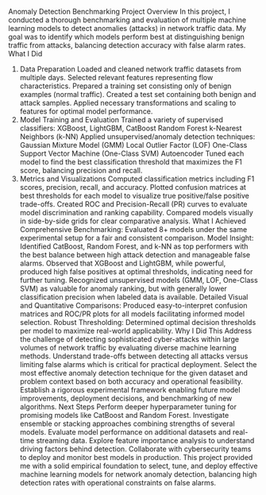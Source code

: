 Anomaly Detection Benchmarking Project
Overview
In this project, I conducted a thorough benchmarking and evaluation of multiple machine learning models to detect anomalies (attacks) in network traffic data. My goal was to identify which models perform best at distinguishing benign traffic from attacks, balancing detection accuracy with false alarm rates.
What I Did
1. Data Preparation
Loaded and cleaned network traffic datasets from multiple days.
Selected relevant features representing flow characteristics.
Prepared a training set consisting only of benign examples (normal traffic).
Created a test set containing both benign and attack samples.
Applied necessary transformations and scaling to features for optimal model performance.
2. Model Training and Evaluation
Trained a variety of supervised classifiers:
XGBoost, LightGBM, CatBoost
Random Forest
k-Nearest Neighbors (k-NN)
Applied unsupervised/anomaly detection techniques:
Gaussian Mixture Model (GMM)
Local Outlier Factor (LOF)
One-Class Support Vector Machine (One-Class SVM)
Autoencoder
Tuned each model to find the best classification threshold that maximizes the F1 score, balancing precision and recall.
3. Metrics and Visualizations
Computed classification metrics including F1 scores, precision, recall, and accuracy.
Plotted confusion matrices at best thresholds for each model to visualize true positive/false positive trade-offs.
Created ROC and Precision-Recall (PR) curves to evaluate model discrimination and ranking capability.
Compared models visually in side-by-side grids for clear comparative analysis.
What I Achieved
Comprehensive Benchmarking: Evaluated 8+ models under the same experimental setup for a fair and consistent comparison.
Model Insight:
Identified CatBoost, Random Forest, and k-NN as top performers with the best balance between high attack detection and manageable false alarms.
Observed that XGBoost and LightGBM, while powerful, produced high false positives at optimal thresholds, indicating need for further tuning.
Recognized unsupervised models (GMM, LOF, One-Class SVM) as valuable for anomaly ranking, but with generally lower classification precision when labeled data is available.
Detailed Visual and Quantitative Comparisons: Produced easy-to-interpret confusion matrices and ROC/PR plots for all models facilitating informed model selection.
Robust Thresholding: Determined optimal decision thresholds per model to maximize real-world applicability.
Why I Did This
Address the challenge of detecting sophisticated cyber-attacks within large volumes of network traffic by evaluating diverse machine learning methods.
Understand trade-offs between detecting all attacks versus limiting false alarms which is critical for practical deployment.
Select the most effective anomaly detection technique for the given dataset and problem context based on both accuracy and operational feasibility.
Establish a rigorous experimental framework enabling future model improvements, deployment decisions, and benchmarking of new algorithms.
Next Steps
Perform deeper hyperparameter tuning for promising models like CatBoost and Random Forest.
Investigate ensemble or stacking approaches combining strengths of several models.
Evaluate model performance on additional datasets and real-time streaming data.
Explore feature importance analysis to understand driving factors behind detection.
Collaborate with cybersecurity teams to deploy and monitor best models in production.
This project provided me with a solid empirical foundation to select, tune, and deploy effective machine learning models for network anomaly detection, balancing high detection rates with operational constraints on false alarms.

